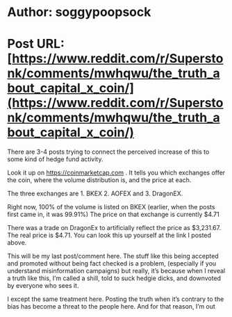 # Author: soggypoopsock
# Post URL: [https://www.reddit.com/r/Superstonk/comments/mwhqwu/the_truth_about_capital_x_coin/](https://www.reddit.com/r/Superstonk/comments/mwhqwu/the_truth_about_capital_x_coin/)


There are 3-4 posts trying to connect the perceived increase of this to some kind of hedge fund activity. 


Look it up on https://coinmarketcap.com . It tells you which exchanges offer the coin, where the volume distribution is, and the price at each. 

The three exchanges are 1. BKEX 2. AOFEX and 3. DragonEX. 

Right now, 100% of the volume is listed on BKEX (earlier, when the posts first came in, it was 99.91%) The price on that exchange is currently $4.71 

There was a trade on DragonEx to artificially reflect the price as $3,231.67. The real price is $4.71. You can look this up yourself at the link I posted above. 

This will be my last post/comment here. The stuff like this being accepted and promoted without being fact checked is a problem, (especially if you understand misinformation campaigns)  but really, it’s because when I reveal a truth like this, I’m called a shill, told to suck hedgie dicks, and downvoted by everyone who sees it.

I except the same treatment here. Posting the truth when it’s contrary to the bias has become a threat to the people here. And for that reason, I’m out